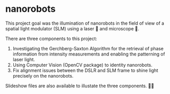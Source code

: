 # nanorobots
This project goal was the illumination of nanorobots in the field of view of a spatial light modulator (SLM) using a laser 🚨 and microscope 🔬. 

There are three components to this project:
1. Investigating the Gerchberg-Saxton Algorithm for the retrieval of phase information from intensity measurements and enabling the patterning of laser light.
2. Using Computer Vision (OpenCV package) to identity nanorobots.
3. Fix alignment issues between the DSLR and SLM frame to shine light precisely on the nanorobots.

Slideshow files are also available to illustate the three components. 👩‍🔬
